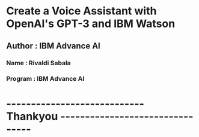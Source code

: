 # Create a Voice Assistant with OpenAI's GPT-3 and IBM Watson

## Author : IBM Advance AI

### Name : Rivaldi Sabala

### Program : IBM Advance AI


# ---------------------------- Thankyou --------------------------------

